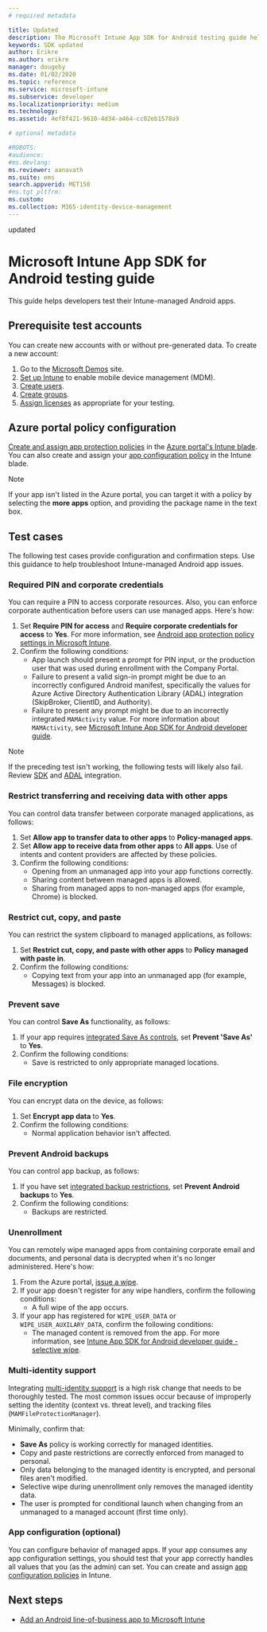 ```yaml
---
# required metadata

title: Updated
description: The Microsoft Intune App SDK for Android testing guide helps you test your Intune-managed Android app.
keywords: SDK updated
author: Erikre
ms.author: erikre
manager: dougeby
ms.date: 01/02/2020
ms.topic: reference
ms.service: microsoft-intune
ms.subservice: developer
ms.localizationpriority: medium
ms.technology:
ms.assetid: 4ef8f421-9610-4d34-a464-cc02eb1578a9

# optional metadata

#ROBOTS:
#audience:
#ms.devlang:
ms.reviewer: aanavath
ms.suite: ems
search.appverid: MET150
#ms.tgt_pltfrm:
ms.custom: 
ms.collection: M365-identity-device-management
---
```


updated
# Microsoft Intune App SDK for Android testing guide

This guide helps developers test their Intune-managed Android apps.  

## Prerequisite test accounts
You can create new accounts with or without pre-generated data. To create a new account:
1. Go to the [Microsoft Demos](https://demos.microsoft.com/environments/create/tenant) site. 
2. [Set up Intune](../fundamentals/setup-steps.md) to enable mobile device management (MDM).
3. [Create users](../fundamentals/users-add.md).
4. [Create groups](../fundamentals/groups-add.md).
5. [Assign licenses](../fundamentals/licenses-assign.md) as appropriate for your testing.


## Azure portal policy configuration
[Create and assign app protection policies](../apps/app-protection-policies.md) in the [Azure portal's Intune blade](https://portal.azure.com/?feature.customportal=false#blade/Microsoft_Intune_Apps/MainMenu/14/selectedMenuItem/Overview). You can also create and assign your [app configuration policy](../apps/app-configuration-policies-overview.md) in the Intune blade.

> [!NOTE]
> If your app isn't listed in the Azure portal, you can target it with a policy by selecting the **more apps** option, and providing the package name in the text box.

## Test cases

The following test cases provide configuration and confirmation steps. Use this guidance to help troubleshoot Intune-managed Android app issues.

### Required PIN and corporate credentials

You can require a PIN to access corporate resources. Also, you can enforce corporate authentication before users can use managed apps. Here's how:

1. Set **Require PIN for access** and **Require corporate credentials for access** to **Yes**. For more information, see [Android app protection policy settings in Microsoft Intune](../apps/app-protection-policy-settings-android.md#access-requirements).
2. Confirm the following conditions:
    - App launch should present a prompt for PIN input, or the production user that was used during enrollment with the Company Portal.
    - Failure to present a valid sign-in prompt might be due to an incorrectly configured Android manifest, specifically the values for Azure Active Directory Authentication Library (ADAL) integration (SkipBroker, ClientID, and Authority).
    - Failure to present any prompt might be due to an incorrectly integrated `MAMActivity` value. For more information about `MAMActivity`, see [Microsoft Intune App SDK for Android developer guide](app-sdk-android.md).

> [!NOTE] 
> If the preceding test isn't working, the following tests will likely also fail. Review [SDK](app-sdk-android.md#sdk-integration) and [ADAL](app-sdk-android.md#configure-azure-active-directory-authentication-library-adal) integration.

### Restrict transferring and receiving data with other apps
You can control data transfer between corporate managed applications, as follows:

1. Set **Allow app to transfer data to other apps** to **Policy-managed apps**.
2. Set **Allow app to receive data from other apps** to **All apps**. Use of intents and content providers are affected by these policies.
3. Confirm the following conditions:
    - Opening from an unmanaged app into your app functions correctly.
    - Sharing content between managed apps is allowed.
    - Sharing from managed apps to non-managed apps (for example, Chrome) is blocked.

### Restrict cut, copy, and paste
You can restrict the system clipboard to managed applications, as follows:

1. Set **Restrict cut, copy, and paste with other apps** to **Policy managed with paste in**.
2. Confirm the following conditions:
    - Copying text from your app into an unmanaged app (for example, Messages) is blocked.

### Prevent save
You can control **Save As** functionality, as follows:

1. If your app requires [integrated Save As controls](app-sdk-android.md#example-determine-if-saving-to-device-or-cloud-storage-is-permitted), set **Prevent 'Save As'** to **Yes**.
2. Confirm the following conditions:
    - Save is restricted to only appropriate managed locations.

### File encryption
You can encrypt data on the device, as follows:

1. Set **Encrypt app data** to **Yes**.
2. Confirm the following conditions:
    - Normal application behavior isn't affected.

### Prevent Android backups
You can control app backup, as follows:

1. If you have set [integrated backup restrictions](app-sdk-android.md#protecting-backup-data), set **Prevent Android backups** to **Yes**.
2. Confirm the following conditions:
    - Backups are restricted.

### Unenrollment
You can remotely wipe managed apps from containing corporate email and documents, and personal data is decrypted when it's no longer administered. Here's how:

1. From the Azure portal, [issue a wipe](../apps/apps-selective-wipe.md).
2. If your app doesn't register for any wipe handlers, confirm the following conditions:
    - A full wipe of the app occurs.
3. If your app has registered for `WIPE_USER_DATA` or `WIPE_USER_AUXILARY_DATA`, confirm the following conditions:
    - The managed content is removed from the app. For more information, see [Intune App SDK for Android developer guide - selective wipe](app-sdk-android.md#selective-wipe).

### Multi-identity support
Integrating [multi-identity support](app-sdk-android.md#multi-identity-optional) is a high risk change that needs to be thoroughly tested. The most common issues occur because of improperly setting the identity (context vs. threat level), and tracking files (`MAMFileProtectionManager`).

Minimally, confirm that:

- **Save As** policy is working correctly for managed identities.
- Copy and paste restrictions are correctly enforced from managed to personal.
- Only data belonging to the managed identity is encrypted, and personal files aren't modified.
- Selective wipe during unenrollment only removes the managed identity data.
- The user is prompted for conditional launch when changing from an unmanaged to a managed account (first time only).

### App configuration (optional)
You can configure behavior of managed apps. If your app consumes any app configuration settings, you should test that your app correctly handles all values that you (as the admin) can set. You can create and assign [app configuration policies](../apps/app-configuration-policies-overview.md) in Intune.

## Next steps

- [Add an Android line-of-business app to Microsoft Intune](../apps/lob-apps-android.md)
